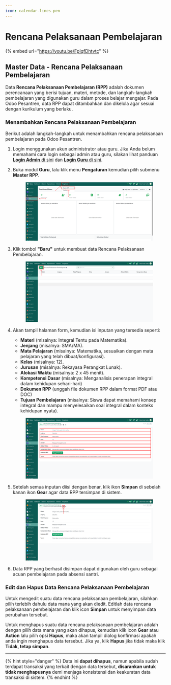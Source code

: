 ```yaml
---
icon: calendar-lines-pen
---
```


# Rencana Pelaksanaan Pembelajaran

{% embed url="https://youtu.be/FpIqfDhtvtc" %}

## Master Data - Rencana Pelaksanaan Pembelajaran

Data **Rencana Pelaksanaan Pembelajaran (RPP)** adalah dokumen perencanaan yang berisi tujuan, materi, metode, dan langkah-langkah pembelajaran yang digunakan guru dalam proses belajar mengajar. Pada Odoo Pesantren, data RPP dapat ditambahkan dan dikelola agar sesuai dengan kurikulum yang berlaku.

### Menambahkan Rencana Pelaksanaan Pembelajaran

Berikut adalah langkah-langkah untuk menambahkan rencana pelaksanaan pembelajaran pada Odoo Pesantren.

1. Login menggunakan akun administrator atau guru. Jika Anda belum memahami cara login sebagai admin atau guru, silakan lihat panduan [**Login Admin** di sini](../../panduan-login/login-admin.md) dan [**Login Guru** di sini](../../setup-and-konfigurasi/panduan-login/login-guru.md).
2.  Buka modul **Guru**, lalu klik menu **Pengaturan** kemudian pilih submenu **Master RPP**.

    <figure><img src="../../.gitbook/assets/images-422.png" alt=""><figcaption></figcaption></figure>


3.  Klik tombol **"Baru"** untuk membuat data Rencana Pelaksanaan Pembelajaran.

    <figure><img src="../../.gitbook/assets/images-423.png" alt=""><figcaption></figcaption></figure>


4.  Akan tampil halaman form, kemudian isi inputan yang tersedia seperti:

    * **Materi** (misalnya: Integral Tentu pada Matematika).
    * **Jenjang** (misalnya: SMA/MA).
    * **Mata Pelajaran** (misalnya: Matematika, sesuaikan dengan mata pelajaran yang telah dibuat/konfigurasi).
    * **Kelas** (misalnya: 12).
    * **Jurusan** (misalnya: Rekayasa Perangkat Lunak).
    * **Alokasi Waktu** (misalnya: 2 x 45 menit).
    * **Kompetensi Dasar** (misalnya: Menganalisis penerapan integral dalam kehidupan sehari-hari)
    * **Dokumen RPP** (unggah file dokumen RPP dalam format PDF atau DOC)
    * **Tujuan Pembelajaran** (misalnya: Siswa dapat memahami konsep integral dan mampu menyelesaikan soal integral dalam konteks kehidupan nyata).

    <figure><img src="../../.gitbook/assets/images-430.png" alt=""><figcaption></figcaption></figure>


5.  Setelah semua inputan diisi dengan benar, klik ikon **Simpan** di sebelah kanan ikon **Gear** agar data RPP tersimpan di sistem.

    <figure><img src="../../.gitbook/assets/images-431.png" alt=""><figcaption></figcaption></figure>


6. Data RPP yang berhasil disimpan dapat digunakan oleh guru sebagai acuan pembelajaran pada absensi santri.

### Edit dan Hapus Data Rencana Pelaksanaan Pembelajaran

Untuk mengedit suatu data rencana pelaksanaan pembelajaran, silahkan pilih terlebih dahulu data mana yang akan diedit. Editlah data rencana pelaksanaan pembelajaran dan klik icon **Simpan** untuk menyimpan data perubahan tersebut.

Untuk menghapus suatu data rencana pelaksanaan pembelajaran adalah dengan pilih data mana yang akan dihapus, kemudian klik icon **Gear** atau **Action** lalu pilih opsi **Hapus**, maka akan tampil dialog konfirmasi apakah anda ingin menghapus data tersebut. Jika ya, klik **Hapus** jika tidak maka klik **Tidak, tetap simpan**.

***

{% hint style="danger" %}
Data ini **dapat dihapus**, namun apabila sudah terdapat transaksi yang terkait dengan data tersebut, **disarankan untuk tidak menghapusnya** demi menjaga konsistensi dan keakuratan data transaksi di sistem.
{% endhint %}
